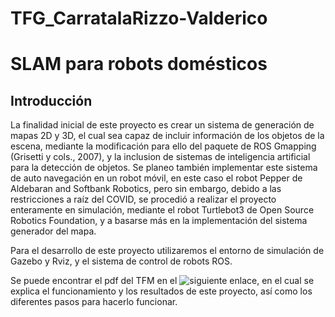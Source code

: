 # TFG_CarratalaRizzo-Valderico
 
# SLAM para robots domésticos

## Introducción

La finalidad inicial de este proyecto es crear un sistema de generación de mapas 2D y 3D, el cual sea capaz de incluir información de los objetos de la escena, mediante la modificación para ello del paquete de ROS Gmapping (Grisetti y cols., 2007), y la inclusion de sistemas de inteligencia artificial para la detección de objetos. Se planeo también implementar este sistema de auto navegación en un robot móvil, en este caso el robot Pepper de Aldebaran and Softbank Robotics, pero sin embargo, debido a las restricciones a raíz del COVID, se procedió a realizar el proyecto enteramente en simulación, mediante el robot Turtlebot3 de Open Source Robotics Foundation, y a basarse más en la implementación del sistema generador del mapa.

Para el desarrollo de este proyecto utilizaremos el entorno de simulación de Gazebo y Rviz, y el sistema de control de robots ROS.
		
Se puede encontrar el pdf del TFM en el ![siguiente enlace](http://rua.ua.es/dspace/handle/10045/115945), en el cual se explica el funcionamiento y los resultados de este proyecto, así como los diferentes pasos para hacerlo funcionar.

